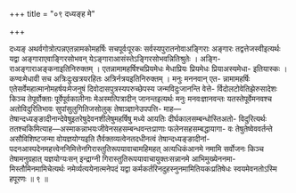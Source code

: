 +++
title = "०९ दध्यङ्ह मे"

+++

दध्यङ् अथर्वगोत्रोत्पन्नएतन्नामकोमहर्षिः सचपूर्वःपूरकः सर्वस्यपुरातनोवाअङ्गिराः अङ्गारः तद्वत्तेजस्वीइत्यर्थः यद्वा अङ्गाराएवाङ्गिरसोभवन् येऽङ्गाराआसंस्तेऽङ्गिरसोभवन्नितिश्रुतेः । अङ्गि- राअङ्गाराअङ्कनाइतिनिरुक्तम् । एतन्नामामहर्षिश्चप्रियमेधः मेधाप्रियः प्रियमेधः प्रियाअस्यमेधा- इतियास्कः । कण्वःमेधावी सच अत्रिःदुःखत्रयरहितः अत्रिर्नत्रयइतिनिरुक्तम् । मनुः मननवान् एत- न्नामामहर्षिः एतेसर्वेमहात्मानोमहर्षयःमेजनुषं दिवोदासपुत्रस्यपरुच्छेपस्य जन्मविदुःजानन्ति वेत्ते- र्विदोलटोवेतिझेरुसादेशः किञ्च तेपूर्वोक्ताः पूर्वेपूर्वकालीनाः मेअस्मत्पित्रादीन् जानन्तइत्यर्थः मनुः मनवःज्ञानवन्तः यतस्तेपूर्वेमनवश्च अतोविदुरितिभावः सुपांसुलुगितिजसोलुक् तेषाञ्ज्ञानेउपपत्ति- माह—तेषान्दध्यङ्ङादीनान्देवेषुइतरेषुदेवनशीलेषुमहर्षिषु मध्ये आयतिः दीर्घकालसम्बन्धोस्तिअतो- विदुरित्यर्थः ततश्चकिमित्याह—अस्माकन्नाभयःजीवेनसहसम्बन्धवन्तःप्राणाः फलेनसहसम्बद्धायागा- वः तेषुतेष्वेववर्तन्ते असौविशिष्टजन्मा वोयज्ञयोग्यइति तैर्वक्तव्यत्वेनतदधीनत्वं तेषान्दध्यङ्ङादीनां- पदनआस्पदेनमहत्त्वेननिमित्तेनगिरास्तुतिरूपयावाचामहिमहत् अत्यधिकंआनमे नमामि सर्वोजनः किञ्च तेषामनुग्रहात् यज्ञयोग्यःसन् इन्द्राग्नी गिरास्तुतिरूपयावाचायुक्तःसन्नानमे आभिमुख्येननमा- मिस्तौमिनमामिचेत्यर्थः नमेर्व्यत्ययेनात्मनेपदं यद्वा कर्मकर्तरिनदुहस्नुनमामितियकःप्रतिषेधः स्वयमेवनतोऽस्मि हपूरणः ॥ ९ ॥